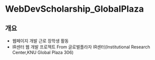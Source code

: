 # WebDevScholarship_GlobalPlaza

## 개요 

- 웹페이지 개발 근로 장학생 활동 
- IR센터 웹 개발 프로젝트 From 글로벌플라자 IR센터(Institutional Research Center,KNU Global Plaza 306) 
